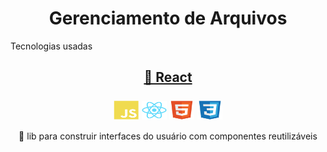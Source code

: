 <h1 align="center">Gerenciamento de Arquivos</h1>
    <span>Tecnologias usadas</span>
<h2 align="center">
    <a href="https://pt-br.reactjs.org/">🔗 React</a>
   <div style="display: inline_block"><br>
  <img align="center" alt="Helter-Js" height="30" width="40" src="https://raw.githubusercontent.com/devicons/devicon/master/icons/javascript/javascript-plain.svg">
  <img align="center" alt="Helter-React" height="30" width="40" src="https://raw.githubusercontent.com/devicons/devicon/master/icons/react/react-original.svg">
  <img align="center" alt="Rafa-HTML" height="30" width="40" src="https://raw.githubusercontent.com/devicons/devicon/master/icons/html5/html5-original.svg">
  <img align="center" alt="Rafa-CSS" height="30" width="40" src="https://raw.githubusercontent.com/devicons/devicon/master/icons/css3/css3-original.svg">
</div>
</h1>
<p align="center">🚀 lib para construir interfaces do usuário com componentes reutilizáveis</p>

